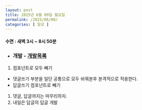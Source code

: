 ```yaml
---
layout: post
title: 2025년 6월 09일 월요일
permalink: /2025/06/09/
categories: [ 일상 ]
---
```

#### 수면 : 새벽 3시 ~ 8시 50분
* ### 개발 - [개발목록](../../2025-05-31-앞으로-개발할-목록.md)

1. 컴포넌트로 모두 빼기
- 댓글쓰기 부분을 일단 공통으로 모두 바꿔본후 본격적으로 적용한다.
- 답글쓰기 컴포넌트로 빼기
1. 댓글, 답글까지는 마무리하자.
2. 내일은 답글의 답글 개발

